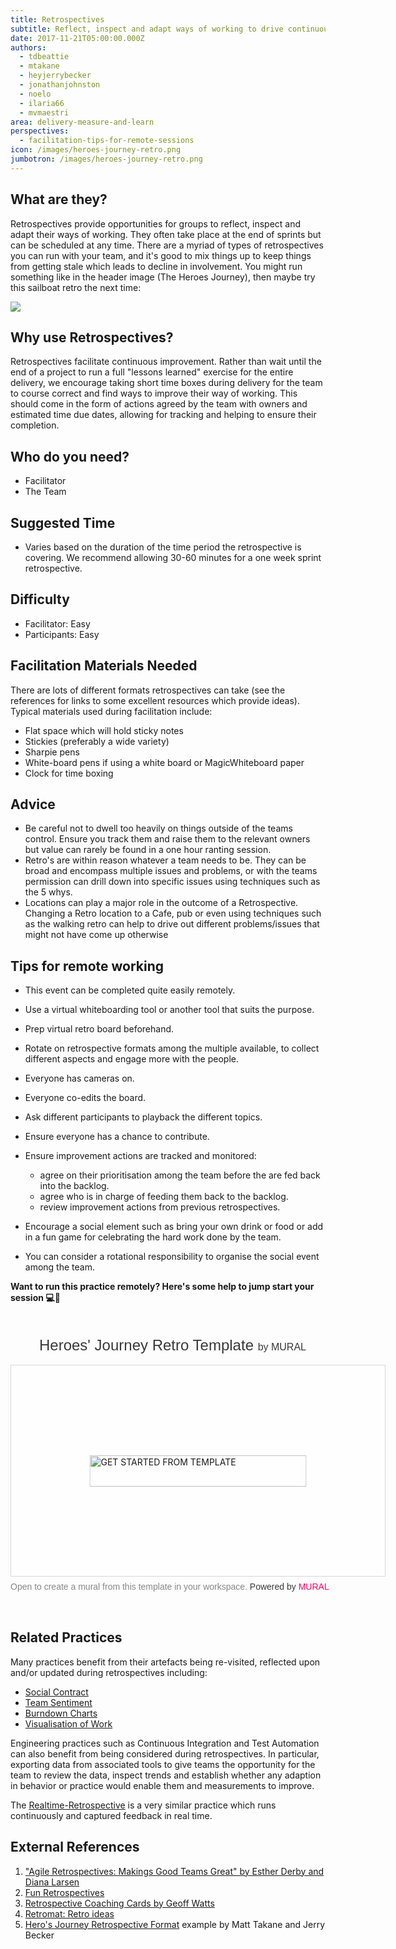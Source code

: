 ```yaml
---
title: Retrospectives
subtitle: Reflect, inspect and adapt ways of working to drive continuous team improvement
date: 2017-11-21T05:00:00.000Z
authors:
  - tdbeattie
  - mtakane
  - heyjerrybecker
  - jonathanjohnston
  - noelo
  - ilaria66
  - mvmaestri
area: delivery-measure-and-learn
perspectives:
  - facilitation-tips-for-remote-sessions
icon: /images/heroes-journey-retro.png
jumbotron: /images/heroes-journey-retro.png
---
```

## What are they?

Retrospectives provide opportunities for groups to reflect, inspect and adapt their ways of working. They often take place at the end of sprints but can be scheduled at any time. There are a myriad of types of retrospectives you can run with your team, and it's good to mix things up to keep things from getting stale which leads to decline in involvement. You might run something like in the header image (The Heroes Journey), then maybe try this sailboat retro the next time:

![](/images/pirate-retro.png)

## Why use Retrospectives?

Retrospectives facilitate continuous improvement. Rather than wait until the end of a project to run a full "lessons learned" exercise for the entire delivery, we encourage taking short time boxes during delivery for the team to course correct and find ways to improve their way of working. This should come in the form of  actions agreed by the team with owners and estimated time due dates, allowing for tracking and helping to ensure their completion. 

## Who do you need?

* Facilitator
* The Team

## Suggested Time

* Varies based on the duration of the time period the retrospective is covering. We recommend allowing 30-60 minutes for a one week sprint retrospective.

## Difficulty

* Facilitator: Easy
* Participants: Easy

## Facilitation Materials Needed

There are lots of different formats retrospectives can take (see the references for links to some excellent resources which provide ideas). Typical materials used during facilitation include:

* Flat space which will hold sticky notes
* Stickies (preferably a wide variety)
* Sharpie pens
* White-board pens if using a white board or MagicWhiteboard paper
* Clock for time boxing

## Advice

* Be careful not to dwell too heavily on things outside of the teams control. Ensure you track them and raise them to the relevant owners but value can rarely be found in a one hour ranting session.
* Retro's are within reason whatever a team needs to be. They can be broad and encompass multiple issues and problems, or with the teams permission can drill down into specific issues using techniques such as the 5 whys.
* Locations can play a major role in the outcome of a Retrospective. Changing a Retro location to a Cafe, pub or even using techniques such as the walking retro can help to drive out different problems/issues that might not have come up otherwise

## Tips for remote working

* This event can be completed quite easily remotely.
* Use a virtual whiteboarding tool or another tool that suits the purpose. 
* Prep virtual retro board beforehand.
* Rotate on retrospective formats among the multiple available, to collect different aspects and engage more with the people.
* Everyone has cameras on.
* Everyone co-edits the board.
* Ask different participants to playback the different topics.
* Ensure everyone has a chance to contribute.
* Ensure improvement actions are tracked and monitored:

  * agree on their prioritisation among the team before the are fed back into the backlog.
  * agree who is in charge of feeding them back to the backlog.
  * review improvement actions from previous retrospectives.
* Encourage a social element such as bring your own drink or food or add in a fun game for celebrating the hard work done by the team. 
* You can consider a rotational responsibility to organise the social event among the team.

**Want to run this practice remotely? Here's some help to jump start your session 💻🙏**

<div style="width: 600px;"> <h1 style="position: relative;vertical-align: middle;display: inline-block; font-size: 24px; line-height:28px; color: #393939;margin-bottom: 14px; font-weight: 300;font-family: Proxima Nova, sans-serif;">  <span style="padding-left: 46px; display: inline-block;"> Heroes&#39; Journey Retro Template <span style="font-size: 16px; color: #393939; font-weight: 300;"> by MURAL </span> </span> </h1> <div style="position: relative;padding-bottom: 56.25%;height: 0; overflow: hidden; max-width: 800px; min-width: 320px; border-width: 1px; border-style: solid; border-color: #d8d8d8;"> <div style="position: absolute;top: 0;left: 0;z-index: 10; width: 100%; height: 100%;background: url(https://murally.blob.core.windows.net/thumbnails/warhw2023/templates/d246d203-18d4-46c5-ab80-0a92f528c1b0.png?v=945a1a9d-3a34-46ac-a6e1-15aea12f4ac3) no-repeat center center; background-size: cover;"> <div style="position: absolute;top: 0;left: 0;z-index: 20;width: 100%; height: 100%;background-color: white;-webkit-filter: opacity(.4);"> </div> <a href="https://app.mural.co/template/d246d203-18d4-46c5-ab80-0a92f528c1b0/1c7943fa-954c-46b1-a8c2-dc92983dfb76" target="_blank" style="transform: translate(-50%, -50%);top: 50%;left: 50%; position: absolute; z-index: 30; border: none; background: transparent;"> <img src="https://app.mural.co/static/images/button-template-large.png" alt="GET STARTED FROM TEMPLATE" width="347" height="50" style="width: 347px !important; height: 50px !important"> </a> </div> </div> <p style="margin-top: 7px;margin-bottom: 60px;line-height: 18px; font-size: 14px;font-family: Proxima Nova, sans-serif;font-weight: 400; color: #888888;"> Open to create a mural from this template in your workspace. <span style="color: #393939;"> Powered by </span> <a href="https://mural.co/" target="_blank" style="text-decoration: none;"> <span style="color: #ff0065;">MURAL</span> </a> </p></div>

## Related Practices

Many practices benefit from their artefacts being re-visited, reflected upon and/or updated during retrospectives including:

* [Social Contract](/practice/social-contract/)
* [Team Sentiment](/practice/team-sentiment/)
* [Burndown Charts](/practice/burndown/)
* [Visualisation of Work](/practice/visualisation-of-work/)

Engineering practices such as Continuous Integration and Test Automation can also benefit from being considered during retrospectives. In particular, exporting data from associated tools to give teams the opportunity for the team to review the data, inspect trends and establish whether any adaption in behavior or practice would enable them and measurements to improve.

The [Realtime-Retrospective](/practice/realtime-retrospective/) is a very similar practice which runs continuously and captured feedback in real time.

## External References

1. ["Agile Retrospectives: Makings Good Teams Great" by Esther Derby and Diana Larsen](http://amzn.eu/is9H7Az)
2. [Fun Retrospectives](http://www.funretrospectives.com/)
3. [Retrospective Coaching Cards by Geoff Watts](https://www.amazon.co.uk/Retrospective-Coaching-Cards-Geoff-Watts/dp/0957587473/ref=sr_1_16?ie=UTF8&qid=1523958717&sr=8-16&keywords=retrospectives)
4. [Retromat: Retro ideas](https://retromat.org/en/?id=122-64-55-48-71)
5. [Hero's Journey Retrospective Format](https://www.youtube.com/watch?v=z8LW_2OR-e4&list=PLkg9jnMh6bhd0avDugIM81BU9VkBEaMMz&index=2) example by Matt Takane and Jerry Becker